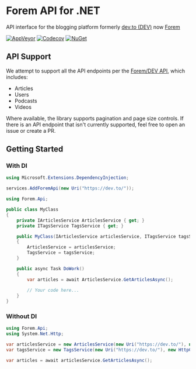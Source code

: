 # Forem API for .NET
API interface for the blogging platform formerly [dev.to (DEV)](https://dev.to/) now [Forem](https://www.forem.com/) 

[![AppVeyor](https://img.shields.io/appveyor/ci/Turnerj/forem-dotnet/master.svg)](https://ci.appveyor.com/project/Turnerj/forem-dotnet)
[![Codecov](https://img.shields.io/codecov/c/github/turnerj/forem-dotnet/master.svg)](https://codecov.io/gh/turnerj/forem-dotnet)
[![NuGet](https://img.shields.io/nuget/v/DevTo.Api.svg)](https://www.nuget.org/packages/DevTo.Api)

## API Support

We attempt to support all the API endpoints per the [Forem/DEV API](https://docs.dev.to/api/), which includes:

- Articles
- Users
- Podcasts
- Videos

Where available, the library supports pagination and page size controls.
If there is an API endpoint that isn't currently supported, feel free to open an issue or create a PR.

## Getting Started

### With DI

```csharp
using Microsoft.Extensions.DependencyInjection;

services.AddForemApi(new Uri("https://dev.to/"));
```

```csharp
using Forem.Api;

public class MyClass
{
	private IArticlesService ArticlesService { get; }
	private ITagsService TagsService { get; }

	public MyClass(IArticlesService articlesService, ITagsService tagsService)
	{
		ArticlesService = articlesService;
		TagsService = tagsService;
	}

	public async Task DoWork()
	{
		var articles = await ArticlesService.GetArticlesAsync();
		
		// Your code here...
	}
}
```

### Without DI

```csharp
using Forem.Api;
using System.Net.Http;

var articlesService = new ArticlesService(new Uri("https://dev.to/"), new HttpClient());
var tagsService = new TagsService(new Uri("https://dev.to/"), new HttpClient());

var articles = await articlesService.GetArticlesAsync();
```
